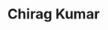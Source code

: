 ---
title: "Chirag Kumar"
collection: people
category: under
image: "/images/kumar.png"
role: "Lab Member"
department: "College of Engineering, Aerospace Engineering Department, ERAU"
degree: "B.S. - Aerospace Engineering"
---